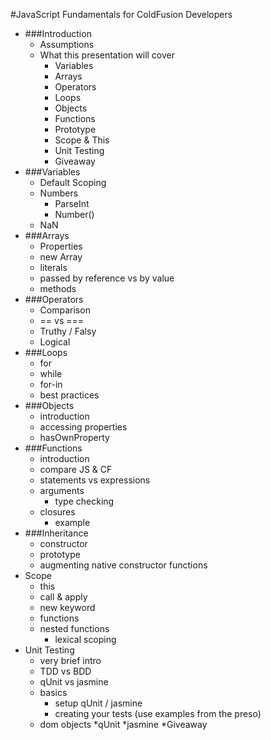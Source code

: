 #JavaScript Fundamentals for ColdFusion Developers

* ###Introduction
	* Assumptions
	* What this presentation will cover
		* Variables
		* Arrays
		* Operators
		* Loops
		* Objects
		* Functions
		* Prototype
		* Scope & This
		* Unit Testing
		* Giveaway 
* ###Variables
	* Default Scoping
	* Numbers
		* ParseInt
		* Number()
	* NaN
* ###Arrays
	* Properties
	* new Array
	* literals
	* passed by reference vs by value
	* methods
* ###Operators
	* Comparison
	* == vs ===
	* Truthy / Falsy
	* Logical
* ###Loops
	* for
	* while
	* for-in
	* best practices
* ###Objects
	* introduction
	* accessing properties
	* hasOwnProperty
* ###Functions
	* introduction
	* compare JS & CF
	* statements vs expressions
	* arguments
		* type checking
	* closures
		* example	
* ###Inheritance
	* constructor
	* prototype
	* augmenting native constructor functions
* Scope 
	* this
	* call & apply
	* new keyword
	* functions
	* nested functions
		* lexical scoping
* Unit Testing
	* very brief intro
	* TDD vs BDD
	* qUnit vs jasmine
	* basics
		* setup qUnit / jasmine
		* creating your tests (use examples from the preso)
	* dom objects
		*qUnit
		*jasmine
*Giveaway


